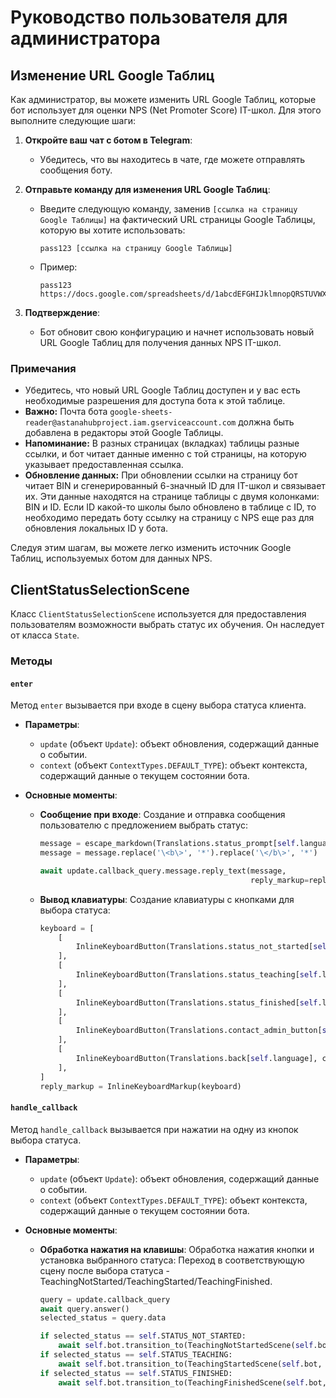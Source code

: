 # Руководство пользователя для администратора

## Изменение URL Google Таблиц

Как администратор, вы можете изменить URL Google Таблиц, которые бот использует для оценки NPS (Net Promoter Score) IT-школ. Для этого выполните следующие шаги:

1. **Откройте ваш чат с ботом в Telegram**:
   - Убедитесь, что вы находитесь в чате, где можете отправлять сообщения боту.

2. **Отправьте команду для изменения URL Google Таблиц**:
   - Введите следующую команду, заменив `[ссылка на страницу Google Таблицы]` на фактический URL страницы Google Таблицы, которую вы хотите использовать:
     ```
     pass123 [ссылка на страницу Google Таблицы]
     ```
   - Пример:
     ```
     pass123 https://docs.google.com/spreadsheets/d/1abcdEFGHIJklmnopQRSTUVWXyz1234567890/edit#gid=0
     ```

3. **Подтверждение**:
   - Бот обновит свою конфигурацию и начнет использовать новый URL Google Таблиц для получения данных NPS IT-школ.

### Примечания
- Убедитесь, что новый URL Google Таблиц доступен и у вас есть необходимые разрешения для доступа бота к этой таблице.
- **Важно:** Почта бота `google-sheets-reader@astanahubproject.iam.gserviceaccount.com` должна быть добавлена в редакторы этой Google Таблицы.
- **Напоминание:** В разных страницах (вкладках) таблицы разные ссылки, и бот читает данные именно с той страницы, на которую указывает предоставленная ссылка.
- **Обновление данных:** При обновлении ссылки на страницу бот читает BIN и сгенерированный 6-значный ID для IT-школ и связывает их. Эти данные находятся на странице таблицы с двумя колонками: BIN и ID. Если ID какой-то школы было обновлено в таблице с ID, то необходимо передать боту ссылку на страницу с NPS еще раз для обновления локальных ID у бота.

Следуя этим шагам, вы можете легко изменить источник Google Таблиц, используемых ботом для данных NPS.



## ClientStatusSelectionScene

Класс `ClientStatusSelectionScene` используется для предоставления пользователям возможности выбрать статус их обучения. Он наследует от класса `State`.

### Методы

#### `enter`

Метод `enter` вызывается при входе в сцену выбора статуса клиента.

- **Параметры**:
  - `update` (объект `Update`): объект обновления, содержащий данные о событии.
  - `context` (объект `ContextTypes.DEFAULT_TYPE`): объект контекста, содержащий данные о текущем состоянии бота.

- **Основные моменты**:
  - **Сообщение при входе**:
    Создание и отправка сообщения пользователю с предложением выбрать статус:
    ```python
    message = escape_markdown(Translations.status_prompt[self.language])
    message = message.replace('\<b\>', '*').replace('\</b\>', '*')

    await update.callback_query.message.reply_text(message,
                                                   reply_markup=reply_markup, parse_mode='MarkdownV2')
    ```
  - **Вывод клавиатуры**:
    Создание клавиатуры с кнопками для выбора статуса:
    ```python
    keyboard = [
        [
            InlineKeyboardButton(Translations.status_not_started[self.language], callback_data=self.STATUS_NOT_STARTED),
        ],
        [
            InlineKeyboardButton(Translations.status_teaching[self.language], callback_data=self.STATUS_TEACHING),
        ],
        [
            InlineKeyboardButton(Translations.status_finished[self.language], callback_data=self.STATUS_FINISHED)
        ],
        [
            InlineKeyboardButton(Translations.contact_admin_button[self.language], callback_data='contact_admin')
        ],
        [
            InlineKeyboardButton(Translations.back[self.language], callback_data='back')
        ],
    ]
    reply_markup = InlineKeyboardMarkup(keyboard)
    ```

#### `handle_callback`

Метод `handle_callback` вызывается при нажатии на одну из кнопок выбора статуса.

- **Параметры**:
  - `update` (объект `Update`): объект обновления, содержащий данные о событии.
  - `context` (объект `ContextTypes.DEFAULT_TYPE`): объект контекста, содержащий данные о текущем состоянии бота.

- **Основные моменты**:
  - **Обработка нажатия на клавишы**:
    Обработка нажатия кнопки и установка выбранного статуса:
    Переход в соответствующую сцену после выбора статуса - TeachingNotStarted/TeachingStarted/TeachingFinished.
    ```python
    query = update.callback_query
    await query.answer()
    selected_status = query.data

    if selected_status == self.STATUS_NOT_STARTED:
        await self.bot.transition_to(TeachingNotStartedScene(self.bot, self.language), update, context)
    if selected_status == self.STATUS_TEACHING:
        await self.bot.transition_to(TeachingStartedScene(self.bot, self.language), update, context)
    if selected_status == self.STATUS_FINISHED:
        await self.bot.transition_to(TeachingFinishedScene(self.bot, self.language), update, context)
    ```
